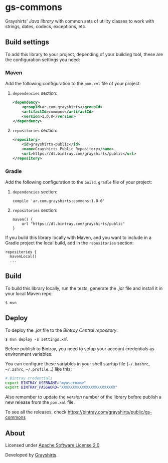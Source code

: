 gs-commons
==========

Grayshirts' *Java library* with common sets of utility classes to work with strings,
dates, codecs, exceptions, etc.


Build settings
--------------

To add this library to your project, depending of your building
tool, these are the configuration settings you need:

### Maven

Add the following configuration to the `pom.xml` file
of your project:

1. `dependencies` section:

   ```xml
   <dependency>
       <groupId>ar.com.grayshirts</groupId>
       <artifactId>commons</artifactId>
       <version>1.0.0</version>
   </dependency>
   ```

2. `repositories` section:

   ```xml
   <repository>
       <id>grayshirts-public</id>
       <name>Grayshirts Public Repository</name>
       <url>https://dl.bintray.com/grayshirts/public</url>
   </repository>
   ```

### Gradle

Add the following configuration to the `build.gradle` file
of your project:

1. `dependencies` section:

   ```
   compile 'ar.com.grayshirts:commons:1.0.0'
   ```

2. `repositories` section:

   ```
   maven() {
       url "https://dl.bintray.com/grayshirts/public"
   }
   ```

If you build this library locally with Maven, and you want
to include in a Gradle project the local build, add
in the `repositories` section:

```
repositories {
  mavenLocal()
  ...
```


Build
-----

To build this library locally, run the tests, generate the _.jar_ file and install
it in your local Maven repo:

    $ mvn


Deploy
------

To deploy the _.jar_ file to the _Bintray Central repository_:

    $ mvn deploy -s settings.xml

Before publish to Bintray, you need to setup your account credentials
as environment variables.

You can configure these variables in your shell startup
file (`~/.bashrc`, `~/.zshrc`, `~/.profile`...) like this:

```sh
# Bintray credentials
export BINTRAY_USERNAME="myusername"
export BINTRAY_PASSWORD="XXXXXXXXXXXXXXXXXXXXXXXX"
```

Also remember to update the _version_ number of the
library before publish a new release from
the `pom.xml` file.

To see all the releases, check https://bintray.com/grayshirts/public/gs-commons


About
-----

Licensed under [Apache Software License 2.0](https://www.apache.org/licenses/LICENSE-2.0).

Developed by [Grayshirts](http://grayshirts.com.ar).
